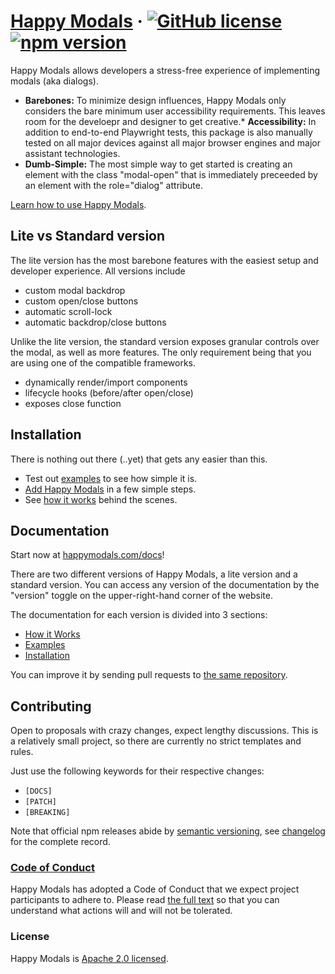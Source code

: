 # [Happy Modals](https://happymodals.com) &middot; [![GitHub license](https://img.shields.io/badge/license-Apache%202.0-blue.svg)](/LICENSE) [![npm version](https://img.shields.io/npm/v/react.svg?style=flat)](https://www.npmjs.com/package/happymodals)

Happy Modals allows developers a stress-free experience of implementing modals (aka dialogs).

* **Barebones:** To minimize design influences, Happy Modals only considers the bare minimum user accessibility requirements. This leaves room for the develoepr and designer to get creative.* 
**Accessibility:** In addition to end-to-end Playwright tests, this package is also manually tested on all major devices against all major browser engines and major assistant technologies.
* **Dumb-Simple:** The most simple way to get started is creating an element with the class "modal-open" that is immediately preceeded by an element with the role="dialog" attribute.

[Learn how to use Happy Modals](https://happymodals.com/docs).

## Lite vs Standard version

The lite version has the most barebone features with the easiest setup and developer experience. All versions include
* custom modal backdrop
* custom open/close buttons
* automatic scroll-lock
* automatic backdrop/close buttons

Unlike the lite version, the standard version exposes granular controls over the modal, as well as more features. The only requirement being that you are using one of the compatible frameworks.
* dynamically render/import components
* lifecycle hooks (before/after open/close)
* exposes close function

## Installation

There is nothing out there (..yet) that gets any easier than this.

* Test out [examples](https://happymodals.com/docs/examples) to see how simple it is.
* [Add Happy Modals](https://happymodals.com/docs/install) in a few simple steps.
* See [how it works](https://happymodals.com/docs/howiw) behind the scenes.


## Documentation

Start now at [happymodals.com/docs](https://happymodals.com/docs)!

There are two different versions of Happy Modals, a lite version and a standard version. You can access any version of the documentation by the "version" toggle on the upper-right-hand corner of the website.

The documentation for each version is divided into 3 sections:
* [How it Works](https://happymodals.com/docs/howiw)
* [Examples](https://happymodals.com/docs/examples)
* [Installation](https://happymodals.com/docs/install)

You can improve it by sending pull requests to [the same repository](https://github.com/byjackli/happymodals).


## Contributing
Open to proposals with crazy changes, expect lengthy discussions. This is a relatively small project, so there are currently no strict templates and rules.

Just use the following keywords for their respective changes:
* `[DOCS]`
* `[PATCH]`
* `[BREAKING]`

Note that official npm releases abide by [semantic versioning](https://semver.org/), see [changelog](./CHANGELOG.md) for the complete record.


### [Code of Conduct](./CODE_OF_CONDUCT.md)

Happy Modals has adopted a Code of Conduct that we expect project participants to adhere to. Please read [the full text](./CODE_OF_CONDUCT.md) so that you can understand what actions will and will not be tolerated.


### License

Happy Modals is [Apache 2.0 licensed](./LICENSE).
